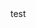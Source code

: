 <html>
  <head>
  </head>
  <body>
    <script>
      alert("wtf");
    </script>
  test
  </body>
</html>
